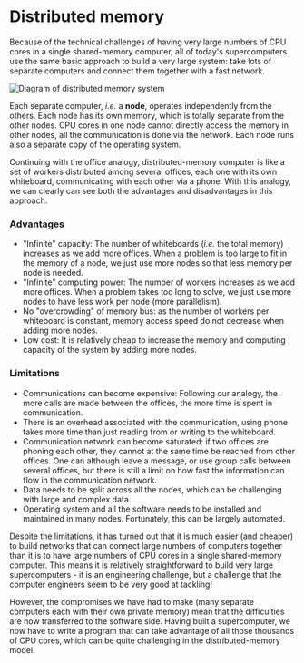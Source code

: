 <!-- Adapted from material in "Supercomputing" online-course (https://www.futurelearn.com/courses/supercomputing/) 
by Edinburgh Supercomputing Center (EPCC), licensed under Creative Commons SA-BY --> 


# Distributed memory

Because of the technical challenges of having very large numbers of CPU cores in a single shared-memory computer, all of today's supercomputers use the same basic approach to build a very large system: take lots of separate computers and connect them together with a fast network.


![Diagram of distributed memory system](images/distributed-memory-architecture.png)

Each separate computer, *i.e.* a **node**, operates independently
from the others. Each node has its own memory, which is totally
separate from the other nodes. CPU cores in one node cannot directly
access the memory in other nodes, all the communication is done via
the network. Each node runs also a separate copy of the operating system.

Continuing with the office analogy, distributed-memory computer is
like a set of workers distributed among several offices, each one with
its own whiteboard, communicating with each other via a phone. With
this analogy, we can clearly can see both the advantages and
disadvantages in this approach.

### Advantages

* "Infinite" capacity: The number of whiteboards (*i.e.* the total
  memory) increases as we add more offices. When a problem is too
  large to fit in the memory of a node, we just use more nodes so that
  less memory per node is needed.
* "Infinite" computing power: The number of workers increases as we
  add more offices. When a problem takes too long to solve, we just use more
  nodes to have less work per node (more parallelism).
* No "overcrowding" of memory bus: as the number of workers per
  whiteboard is constant, memory access speed do not decrease when
  adding more nodes.
* Low cost: It is relatively cheap to increase the memory and computing capacity of the system by adding more nodes.

### Limitations

* Communications can become expensive: Following our analogy, the more
  calls are made between the offices, the more time is spent in
  communication. 
* There is an overhead associated with the
  communication, using phone takes more time than just reading from or
  writing to the whiteboard.
* Communication network can become saturated: if two offices are
  phoning each other, they cannot at the same time be reached from
  other offices. One can although leave a message, or use group calls
  between several offices, but there is still a limit on how fast
  the information can flow in the communication network.
* Data needs to be split across all the nodes, which can be challenging with 
  large and complex data.
* Operating system and all the software needs to be installed and
  maintained in many nodes. Fortunately, this can be largely automated.
  
Despite the limitations, it has turned out that it is much easier (and cheaper) to build networks that can connect large numbers of computers together than it is to have large numbers of CPU cores in a single shared-memory computer. This means it is relatively straightforward to build very large supercomputers - it is an engineering challenge, but a challenge that the computer engineers seem to be very good at tackling! 

However, the compromises we have had to make (many separate computers each with their own private memory) mean that the difficulties are now transferred to the software side. Having built a supercomputer, we now have to write a program that can take advantage of all those thousands of CPU cores, which can be quite challenging in the distributed-memory model.
